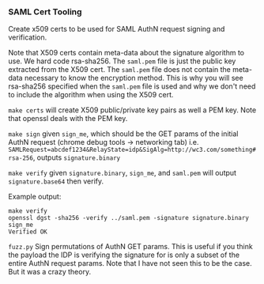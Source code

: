 ### SAML Cert Tooling

Create x509 certs to be used for SAML AuthN request signing and verification.

Note that X509 certs contain meta-data about the signature algorithm to use.
We hard code rsa-sha256. The `saml.pem` file is just the public key extracted
from the X509 cert. The `saml.pem` file does not contain the meta-data necessary
to know the encryption method. This is why you will see rsa-sha256 specified
when the `saml.pem` file is used and why we don't need to include the algorithm 
when using the X509 cert.

`make certs` will create X509 public/private key pairs as well a PEM key. Note that openssl deals with the PEM key.

`make sign` given `sign_me`, which should be the GET params of the initial AuthN request (chrome debug tools -> networking tab) i.e. `SAMLRequest=abcdef1234&RelayState=idp&SigAlg=http://wc3.com/something#rsa-256`, outputs `signature.binary`

`make verify` given `signature.binary`, `sign_me`, and `saml.pem` will output `signature.base64` then verify.

Example output:
```
make verify
openssl dgst -sha256 -verify ../saml.pem -signature signature.binary sign_me
Verified OK
```

`fuzz.py` Sign permutations of AuthN GET params. This is useful if you think the
payload the IDP is verifying the signature for is only a subset of the entire
AuthN request params. Note that I have not seen this to be the case. But it was
a crazy theory.

